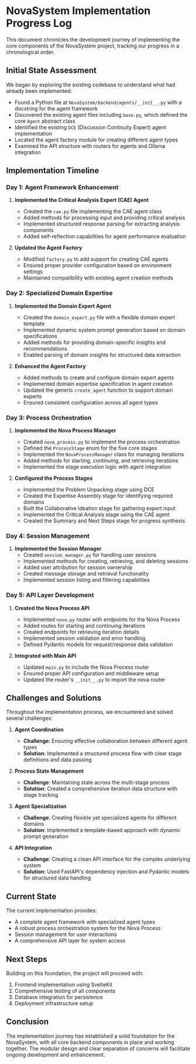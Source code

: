 # NovaSystem Implementation Progress Log

This document chronicles the development journey of implementing the core components of the NovaSystem project, tracking our progress in a chronological order.

## Initial State Assessment

We began by exploring the existing codebase to understand what had already been implemented:

- Found a Python file at `NovaSystem/backend/agents/__init__.py` with a docstring for the agent framework
- Discovered the existing agent files including `base.py`, which defined the core `Agent` abstract class
- Identified the existing `DCE` (Discussion Continuity Expert) agent implementation
- Located the agent factory module for creating different agent types
- Examined the API structure with routers for agents and Ollama integration

## Implementation Timeline

### Day 1: Agent Framework Enhancement

1. **Implemented the Critical Analysis Expert (CAE) Agent**
   - Created the `cae.py` file implementing the CAE agent class
   - Added methods for processing input and providing critical analysis
   - Implemented structured response parsing for extracting analysis components
   - Added self-reflection capabilities for agent performance evaluation

2. **Updated the Agent Factory**
   - Modified `factory.py` to add support for creating CAE agents
   - Ensured proper provider configuration based on environment settings
   - Maintained compatibility with existing agent creation methods

### Day 2: Specialized Domain Expertise

1. **Implemented the Domain Expert Agent**
   - Created the `domain_expert.py` file with a flexible domain expert template
   - Implemented dynamic system prompt generation based on domain specifications
   - Added methods for providing domain-specific insights and recommendations
   - Enabled parsing of domain insights for structured data extraction

2. **Enhanced the Agent Factory**
   - Added methods to create and configure domain expert agents
   - Implemented domain expertise specification in agent creation
   - Updated the generic `create_agent` function to support domain experts
   - Ensured consistent configuration across all agent types

### Day 3: Process Orchestration

1. **Implemented the Nova Process Manager**
   - Created `nova_process.py` to implement the process orchestration
   - Defined the `ProcessStage` enum for the five core stages
   - Implemented the `NovaProcessManager` class for managing iterations
   - Added methods for starting, continuing, and retrieving iterations
   - Implemented the stage execution logic with agent integration

2. **Configured the Process Stages**
   - Implemented the Problem Unpacking stage using DCE
   - Created the Expertise Assembly stage for identifying required domains
   - Built the Collaborative Ideation stage for gathering expert input
   - Implemented the Critical Analysis stage using the CAE agent
   - Created the Summary and Next Steps stage for progress synthesis

### Day 4: Session Management

1. **Implemented the Session Manager**
   - Created `session_manager.py` for handling user sessions
   - Implemented methods for creating, retrieving, and deleting sessions
   - Added user attribution for session ownership
   - Created message storage and retrieval functionality
   - Implemented session listing and filtering capabilities

### Day 5: API Layer Development

1. **Created the Nova Process API**
   - Implemented `nova.py` router with endpoints for the Nova Process
   - Added routes for starting and continuing iterations
   - Created endpoints for retrieving iteration details
   - Implemented session validation and error handling
   - Defined Pydantic models for request/response data validation

2. **Integrated with Main API**
   - Updated `main.py` to include the Nova Process router
   - Ensured proper API configuration and middleware setup
   - Updated the router's `__init__.py` to import the nova router

## Challenges and Solutions

Throughout the implementation process, we encountered and solved several challenges:

1. **Agent Coordination**
   - **Challenge**: Ensuring effective collaboration between different agent types
   - **Solution**: Implemented a structured process flow with clear stage definitions and data passing

2. **Process State Management**
   - **Challenge**: Maintaining state across the multi-stage process
   - **Solution**: Created a comprehensive iteration data structure with stage tracking

3. **Agent Specialization**
   - **Challenge**: Creating flexible yet specialized agents for different domains
   - **Solution**: Implemented a template-based approach with dynamic prompt generation

4. **API Integration**
   - **Challenge**: Creating a clean API interface for the complex underlying system
   - **Solution**: Used FastAPI's dependency injection and Pydantic models for structured data handling

## Current State

The current implementation provides:

- A complete agent framework with specialized agent types
- A robust process orchestration system for the Nova Process
- Session management for user interactions
- A comprehensive API layer for system access

## Next Steps

Building on this foundation, the project will proceed with:

1. Frontend implementation using SvelteKit
2. Comprehensive testing of all components
3. Database integration for persistence
4. Deployment infrastructure setup

## Conclusion

The implementation journey has established a solid foundation for the NovaSystem, with all core backend components in place and working together. The modular design and clear separation of concerns will facilitate ongoing development and enhancement.
